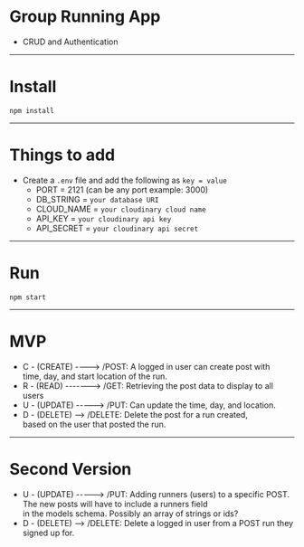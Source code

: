 # Group Running App
  - CRUD and Authentication

---

# Install

`npm install`

---

# Things to add

- Create a `.env` file and add the following as `key = value`
  - PORT = 2121 (can be any port example: 3000)
  - DB_STRING = `your database URI`
  - CLOUD_NAME = `your cloudinary cloud name`
  - API_KEY = `your cloudinary api key`
  - API_SECRET = `your cloudinary api secret`

---

# Run

`npm start`

---

# MVP

  - C - (CREATE) ----> /POST: A logged in user can create post with <br> 
                              time, day, and start location of the run.
  - R - (READ) -------> /GET: Retrieving the post data to display to all users
  - U - (UPDATE) -----> /PUT: Can update the time, day, and location.
  - D - (DELETE) --> /DELETE: Delete the post for a run created, <br>
                              based on the user that posted the run. 

---

# Second Version

  - U - (UPDATE) -----> /PUT: Adding runners (users) to a specific POST. <br>
                              The new posts will have to include a runners field <br>
                              in the models schema. Possibly an array of strings or ids?
  - D - (DELETE) --> /DELETE: Delete a logged in user from a POST run they signed up for.
